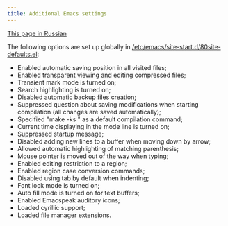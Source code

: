 ```yaml
---
title: Additional Emacs settings
---
```


[This page in Russian](emacs-settings-ru.md)

The following options are set up globally in
[/etc/emacs/site-start.d/80site-defaults.el](files/80site-defaults.el):

- Enabled automatic saving position in all visited files;
- Enabled transparent viewing and editing compressed files;
- Transient mark mode is turned on;
- Search highlighting is turned on;
- Disabled automatic backup files creation;
- Suppressed question about saving modifications when starting
  compilation (all changes are saved automatically);
- Specified "make -ks " as a default compilation command;
- Current time displaying in the mode line is turned on;
- Suppressed startup message;
- Disabled adding new lines to a buffer when moving down by arrow;
- Allowed automatic highlighting of matching parenthesis;
- Mouse pointer is moved out of the way when typing;
- Enabled editing restriction to a region;
- Enabled region case conversion commands;
- Disabled using tab by default when indenting;
- Font lock mode is turned on;
- Auto fill mode is turned on for text buffers;
- Enabled Emacspeak auditory icons;
- Loaded cyrillic support;
- Loaded file manager extensions.
